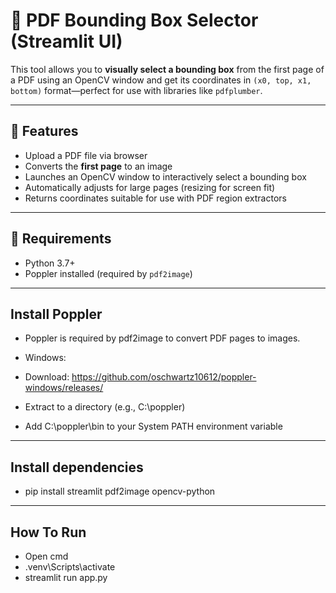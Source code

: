 # 📐 PDF Bounding Box Selector (Streamlit UI)

This tool allows you to **visually select a bounding box** from the first page of a PDF using an OpenCV window and get its coordinates in `(x0, top, x1, bottom)` format—perfect for use with libraries like `pdfplumber`.

---

## 🚀 Features

- Upload a PDF file via browser
- Converts the **first page** to an image
- Launches an OpenCV window to interactively select a bounding box
- Automatically adjusts for large pages (resizing for screen fit)
- Returns coordinates suitable for use with PDF region extractors

---

## 🧩 Requirements

- Python 3.7+
- Poppler installed (required by `pdf2image`)

---

## Install Poppler

- Poppler is required by pdf2image to convert PDF pages to images.

- Windows:

- Download: https://github.com/oschwartz10612/poppler-windows/releases/

- Extract to a directory (e.g., C:\poppler)

- Add C:\poppler\bin to your System PATH environment variable

---

## Install dependencies

- pip install streamlit pdf2image opencv-python

---

## How To Run
- Open cmd
- .venv\Scripts\activate
- streamlit run app.py